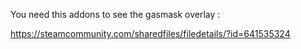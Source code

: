 You need this addons to see the gasmask overlay :

https://steamcommunity.com/sharedfiles/filedetails/?id=641535324
